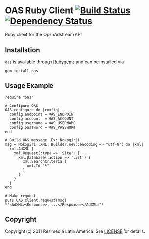 OAS Ruby Client [![Build Status](https://secure.travis-ci.org/realmedia/oas-ruby-client.png)][travis] [![Dependency Status](https://gemnasium.com/realmedia/oas-ruby-client.png?travis)][gemnasium]
================
Ruby client for the OpenAdstream API

[travis]: http://travis-ci.org/realmedia/oas-ruby-client
[gemnasium]: https://gemnasium.com/realmedia/oas-ruby-client

Installation
------------

`oas` is available through [Rubygems](http://rubygems.org/gems/oas) and can be installed via:

    gem install oas

Usage Example
--------------
    require "oas"

    # Configure OAS
    OAS.configure do |config|
      config.endpoint = OAS_ENDPOINT
      config.account  = OAS_ACCOUNT
      config.username = OAS_USERNAME
      config.password = OAS_PASSWORD
    end

    # Build OAS message (Ex: Nokogiri)
    msg = Nokogiri::XML::Builder.new(:encoding => "utf-8") do |xml|
      xml.AdXML {
        xml.Request(:type => 'Site') {
          xml.Database(:action => 'list') {
            xml.SearchCriteria {
              xml.Id "%"
            }
          }
        }
      }
    end

    # Make request
    puts OAS.client.request(msg)
    *"<AdXML><Response>.....</Response></AdXML>"*

Copyright
---------
Copyright (c) 2011 Realmedia Latin America.
See [LICENSE](https://github.com/realmedia/oas-ruby-client/blob/master/LICENSE) for details.
